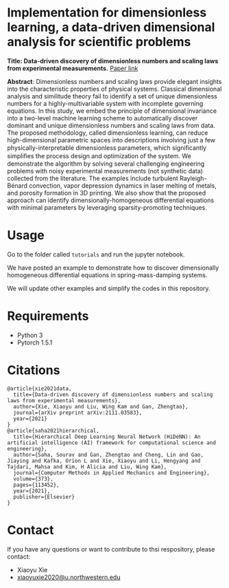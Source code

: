 # Implementation for dimensionless learning, a data-driven dimensional analysis for scientific problems

**Title: Data-driven discovery of dimensionless numbers and scaling laws from experimental measurements.** 
[Paper link](http://arxiv.org/abs/2111.03583)

**Abstract**: Dimensionless numbers and scaling laws provide elegant insights into the characteristic properties of physical systems. Classical dimensional analysis and similitude theory fail to identify a set of unique dimensionless numbers for a highly-multivariable system with incomplete governing equations. In this study, we embed the principle of dimensional invariance into a two-level machine learning scheme to automatically discover dominant and unique dimensionless numbers and scaling laws from data. The proposed methodology, called dimensionless learning, can reduce high-dimensional parametric spaces into descriptions involving just a few physically-interpretable dimensionless parameters, which signiﬁcantly simpliﬁes the process design and optimization of the system. We demonstrate the algorithm by solving several challenging engineering problems with noisy experimental measurements (not synthetic data) collected from the literature. The examples include turbulent Rayleigh-Bénard convection, vapor depression dynamics in laser melting of metals, and porosity formation in 3D printing. We also show that the proposed approach can identify dimensionally-homogeneous differential equations with minimal parameters by leveraging sparsity-promoting techniques.

# Usage

Go to the folder called `tutorials` and run the jupyter notebook.

We have posted an example to demonstrate how to discover dimensionally homogeneous differential equations in spring-mass-damping systems.

We will update other examples and simplify the codes in this repository.

# Requirements
- Python 3
- Pytorch 1.5.1

# Citations
```
@article{xie2021data,
  title={Data-driven discovery of dimensionless numbers and scaling laws from experimental measurements},
  author={Xie, Xiaoyu and Liu, Wing Kam and Gan, Zhengtao},
  journal={arXiv preprint arXiv:2111.03583},
  year={2021}
}
@article{saha2021hierarchical,
  title={Hierarchical Deep Learning Neural Network (HiDeNN): An artificial intelligence (AI) framework for computational science and engineering},
  author={Saha, Sourav and Gan, Zhengtao and Cheng, Lin and Gao, Jiaying and Kafka, Orion L and Xie, Xiaoyu and Li, Hengyang and Tajdari, Mahsa and Kim, H Alicia and Liu, Wing Kam},
  journal={Computer Methods in Applied Mechanics and Engineering},
  volume={373},
  pages={113452},
  year={2021},
  publisher={Elsevier}
}
```

# Contact
If you have any questions or want to contribute to thsi respository, please contact: 
- Xiaoyu Xie
- xiaoyuxie2020@u.northwestern.edu
